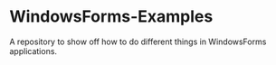 # WindowsForms-Examples
A repository to show off how to do different things in WindowsForms applications.
